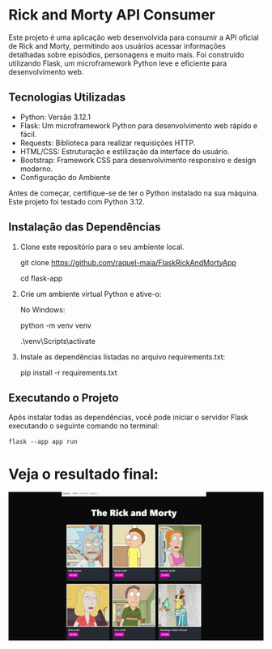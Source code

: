 # Rick and Morty API Consumer

Este projeto é uma aplicação web desenvolvida para consumir a API oficial de Rick and Morty, permitindo aos usuários acessar informações detalhadas sobre episódios, personagens e muito mais. Foi construído utilizando Flask, um microframework Python leve e eficiente para desenvolvimento web.

## Tecnologias Utilizadas

- Python: Versão 3.12.1
- Flask: Um microframework Python para desenvolvimento web rápido e fácil.
- Requests: Biblioteca para realizar requisições HTTP.
- HTML/CSS: Estruturação e estilização da interface do usuário.
- Bootstrap: Framework CSS para desenvolvimento responsivo e design moderno.
- Configuração do Ambiente

Antes de começar, certifique-se de ter o Python instalado na sua máquina. Este projeto foi testado com Python 3.12.

## Instalação das Dependências

1. Clone este repositório para o seu ambiente local.

    git clone https://github.com/raquel-maia/FlaskRickAndMortyApp
   
    cd flask-app

3. Crie um ambiente virtual Python e ative-o:

    No Windows: 

    python -m venv venv
   
    .\venv\Scripts\activate

5. Instale as dependências listadas no arquivo requirements.txt:

    pip install -r requirements.txt

## Executando o Projeto

Após instalar todas as dependências, você pode iniciar o servidor Flask executando o seguinte comando no terminal:

    flask --app app run
    
# Veja o resultado final:

![img](/rickmort.png)
